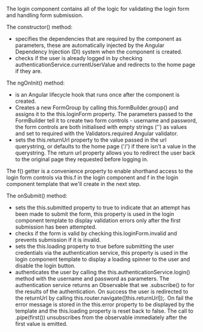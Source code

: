 The login component contains all of the logic for validating the login form and handling form submission.

The constructor() method:

* specifies the dependencies that are required by the component as parameters, these are automatically injected by the Angular Dependency Injection (DI) system when the component is created. 
* checks if the user is already logged in by checking authenticationService.currentUserValue and redirects to the home page if they are.


The ngOnInit() method:

* is an Angular lifecycle hook that runs once after the component is created. 
* Creates a new FormGroup by calling this.formBuilder.group() and assigns it to the this.loginForm property. The parameters passed to the FormBuilder tell it to create two form controls - username and password, the form controls are both initialised with empty strings ('') as values and set to required with the Validators.required Angular validator.
* sets the this.returnUrl property to the value passed in the url querystring, or defaults to the home page ('/') if there isn't a value in the querystring. The return url property allows you to redirect the user back to the original page they requested before logging in.


The f() getter is a convenience property to enable shorthand access to the login form controls via this.f in the login component and f in the login component template that we'll create in the next step.


The onSubmit() method:

* sets the this.submitted property to true to indicate that an attempt has been made to submit the form, this property is used in the login component template to display validation errors only after the first submission has been attempted.
* checks if the form is valid by checking this.loginForm.invalid and prevents submission if it is invalid.
* sets the this.loading property to true before submitting the user credentials via the authentication service, this property is used in the login component template to display a loading spinner to the user and disable the login button.
* authenticates the user by calling the this.authenticationService.login() method with the username and password as parameters. The authentication service returns an Observable that we .subscribe() to for the results of the authentication. On success the user is redirected to the returnUrl by calling 
this.router.navigate([this.returnUrl]);. On fail the error message is stored in the this.error property to be displayed by the template and the this.loading property is reset back to false.
The call to .pipe(first()) unsubscribes from the observable immediately after the first value is emitted.